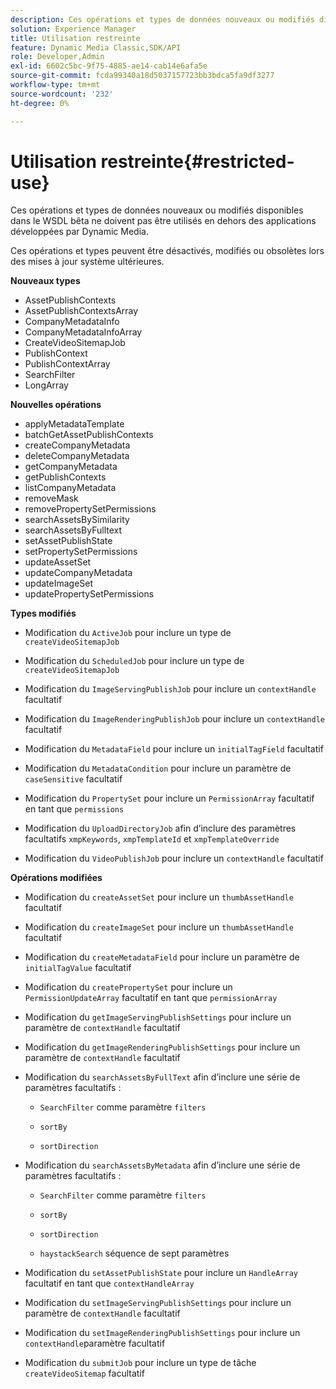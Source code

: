```yaml
---
description: Ces opérations et types de données nouveaux ou modifiés disponibles dans le WSDL bêta ne doivent pas être utilisés en dehors des applications développées par Dynamic Media.
solution: Experience Manager
title: Utilisation restreinte
feature: Dynamic Media Classic,SDK/API
role: Developer,Admin
exl-id: 6602c5bc-9f75-4885-ae14-cab14e6afa5e
source-git-commit: fcda99340a18d5037157723bb3bdca5fa9df3277
workflow-type: tm+mt
source-wordcount: '232'
ht-degree: 0%

---
```


# Utilisation restreinte{#restricted-use}

Ces opérations et types de données nouveaux ou modifiés disponibles dans le WSDL bêta ne doivent pas être utilisés en dehors des applications développées par Dynamic Media.

Ces opérations et types peuvent être désactivés, modifiés ou obsolètes lors des mises à jour système ultérieures.

**Nouveaux types**

* AssetPublishContexts
* AssetPublishContextsArray
* CompanyMetadataInfo
* CompanyMetadataInfoArray
* CreateVideoSitemapJob
* PublishContext
* PublishContextArray
* SearchFilter
* LongArray

**Nouvelles opérations**

* applyMetadataTemplate
* batchGetAssetPublishContexts
* createCompanyMetadata
* deleteCompanyMetadata
* getCompanyMetadata
* getPublishContexts
* listCompanyMetadata
* removeMask
* removePropertySetPermissions
* searchAssetsBySimilarity
* searchAssetsByFulltext
* setAssetPublishState
* setPropertySetPermissions
* updateAssetSet
* updateCompanyMetadata
* updateImageSet
* updatePropertySetPermissions

**Types modifiés**

* Modification du `ActiveJob` pour inclure un type de `createVideoSitemapJob`

* Modification du `ScheduledJob` pour inclure un type de `createVideoSitemapJob`

* Modification du `ImageServingPublishJob` pour inclure un `contextHandle` facultatif

* Modification du `ImageRenderingPublishJob` pour inclure un `contextHandle` facultatif

* Modification du `MetadataField` pour inclure un `initialTagField` facultatif

* Modification du `MetadataCondition` pour inclure un paramètre de `caseSensitive` facultatif

* Modification du `PropertySet` pour inclure un `PermissionArray` facultatif en tant que `permissions`

* Modification du `UploadDirectoryJob` afin d’inclure des paramètres facultatifs `xmpKeywords`, `xmpTemplateId` et `xmpTemplateOverride`

* Modification du `VideoPublishJob` pour inclure un `contextHandle` facultatif

**Opérations modifiées**

* Modification du `createAssetSet` pour inclure un `thumbAssetHandle` facultatif

* Modification du `createImageSet` pour inclure un `thumbAssetHandle` facultatif

* Modification du `createMetadataField` pour inclure un paramètre de `initialTagValue` facultatif

* Modification du `createPropertySet` pour inclure un `PermissionUpdateArray` facultatif en tant que `permissionArray`

* Modification du `getImageServingPublishSettings` pour inclure un paramètre de `contextHandle` facultatif

* Modification du `getImageRenderingPublishSettings` pour inclure un paramètre de `contextHandle` facultatif

* Modification du `searchAssetsByFullText` afin d’inclure une série de paramètres facultatifs :

   * `SearchFilter` comme paramètre `filters`

   * `sortBy`
   * `sortDirection`

* Modification du `searchAssetsByMetadata` afin d’inclure une série de paramètres facultatifs :

   * `SearchFilter` comme paramètre `filters`

   * `sortBy`
   * `sortDirection`
   * `haystackSearch` séquence de sept paramètres

* Modification du `setAssetPublishState` pour inclure un `HandleArray` facultatif en tant que `contextHandleArray`

* Modification du `setImageServingPublishSettings` pour inclure un paramètre de `contextHandle` facultatif

* Modification du `setImageRenderingPublishSettings` pour inclure un `contextHandle`paramètre facultatif

* Modification du `submitJob` pour inclure un type de tâche `createVideoSitemap` facultatif
